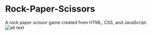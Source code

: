 # Rock-Paper-Scissors
A rock paper scissor game created from HTML, CSS, and JavaScript.
![alt text](screenshots/web-screenshot.jpg "Screenshot of landing page")